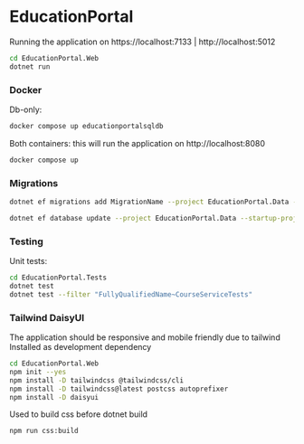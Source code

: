 # EducationPortal

Running the application on https://localhost:7133 | http://localhost:5012
```bash
cd EducationPortal.Web
dotnet run
```

### Docker
Db-only:
```bash
docker compose up educationportalsqldb
```
Both containers: this will run the application on http://localhost:8080
```bash
docker compose up
```

### Migrations

```bash
dotnet ef migrations add MigrationName --project EducationPortal.Data -o Migrations --startup-project EducationPortal.Web

dotnet ef database update --project EducationPortal.Data --startup-project EducationPortal.Web
```

### Testing
Unit tests:
```bash
cd EducationPortal.Tests
dotnet test
dotnet test --filter "FullyQualifiedName~CourseServiceTests"
```

### Tailwind DaisyUI
The application should be responsive and mobile friendly due to tailwind  
Installed as development dependency
```bash
cd EducationPortal.Web
npm init --yes
npm install -D tailwindcss @tailwindcss/cli
npm install -D tailwindcss@latest postcss autoprefixer
npm install -D daisyui
```

Used to build css before dotnet build
```bash
npm run css:build
```